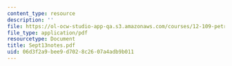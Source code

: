 ```yaml
---
content_type: resource
description: ''
file: https://ol-ocw-studio-app-qa.s3.amazonaws.com/courses/12-109-petrology-fall-2005/06d3f2a9bee9d7028c2607a4adb9b011_Sept13notes.pdf
file_type: application/pdf
resourcetype: Document
title: Sept13notes.pdf
uid: 06d3f2a9-bee9-d702-8c26-07a4adb9b011
---
```

